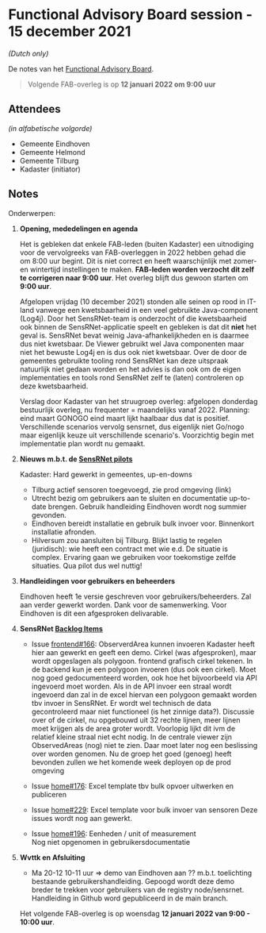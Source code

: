 # Functional Advisory Board session - 15 december 2021

_(Dutch only)_

De notes van het [Functional Advisory Board](../FAB.md).

> Volgende FAB-overleg is op **12 januari 2022 om 9:00 uur**

## Attendees

_(in alfabetische volgorde)_

- Gemeente Eindhoven
- Gemeente Helmond
- Gemeente Tilburg
- Kadaster (initiator)

## Notes

Onderwerpen:

1. **Opening, mededelingen en agenda**
   
     Het is gebleken dat enkele FAB-leden (buiten Kadaster) een uitnodiging voor de vervolgreeks van FAB-overleggen in 2022 hebben gehad die om 8:00 uur begint. Dit is niet correct en heeft waarschijnlijk met zomer- en wintertijd instellingen te maken. **FAB-leden worden verzocht dit zelf te corrigeren naar 9:00 uur**. Het overleg blijft dus gewoon starten om **9:00 uur**.
     
     Afgelopen vrijdag (10 december 2021) stonden alle seinen op rood in IT-land vanwege een kwetsbaarheid in een veel gebruikte Java-component (Log4j). Door het SensRNet-team is onderzocht of die kwetsbaarheid ook binnen de SensRNet-applicatie speelt en gebleken is dat dit **niet** het geval is. SensRNet bevat weinig Java-afhankelijkheden en is daarmee dus niet kwetsbaar. De Viewer gebruikt wel Java componenten maar niet het bewuste Log4j en is dus ook niet kwetsbaar. Over de door de gemeentes gebruikte tooling rond SensRNet kan deze uitspraak natuurlijk niet gedaan worden en het advies is dan ook om de eigen implementaties en tools rond SensRNet zelf te (laten) controleren op deze kwetsbaarheid.
     
     Verslag door Kadaster van het struugroep overleg: afgelopen donderdag bestuurlijk overleg, nu frequenter = maandelijks vanaf 2022. Planning: eind maart GONOGO eind maart lijkt haalbaar dus dat is positief. Verschillende scenarios vervolg sensrnet, dus eigenlijk niet Go/nogo maar eigenlijk keuze uit verschillende scenario's. Voorzichtig begin met implementatie plan wordt nu gemaakt.
          
2. **Nieuws m.b.t. de [SensRNet pilots](https://kadaster-labs.github.io/sensrnet-home/Pilots/)**

     Kadaster: Hard gewerkt in gemeentes, up-en-downs
     - Tilburg actief sensoren toegevoegd, zie prod omgeving (link)
     - Utrecht bezig om gebruikers aan te sluiten en documentatie up-to-date brengen. Gebruik handleiding Eindhoven wordt nog summier gevonden.
     - Eindhoven bereidt installatie en gebruik bulk invoer voor. Binnenkort installatie afronden.
     - Hilversum zou aansluiten bij Tilburg. Blijkt lastig te regelen (juridisch): wie heeft een contract met wie e.d. De situatie is complex. Ervaring gaan we gebruiken voor toekomstige zelfde situaties. Qua pilot dus wel nuttig!

3. **Handleidingen voor gebruikers en beheerders**
     
     Eindhoven heeft 1e versie geschreven voor gebruikers/beheerders. Zal aan verder gewerkt worden. Dank voor de samenwerking. Voor Eindhoven is dit een afgesproken delivarable.
          

3. **SensRNet [Backlog Items](https://github.com/orgs/kadaster-labs/projects/1)**
     
     - Issue [frontend#166](https://github.com/kadaster-labs/sensrnet-registry-frontend/issues/166): ObserverdArea kunnen invoeren
       Kadaster heeft hier aan gewerkt en geeft een demo.
       Cirkel (was afgesproken), maar wordt opgeslagen als polygoon. frontend grafisch cirkel tekenen. In de backend kun je een polygoon invoeren (dus ook een cirkel).
       Moet nog goed gedocumenteerd worden, ook hoe het bijvoorbeeld via API ingevoerd moet worden. Als in de API invoer een straal wordt ingevoerd dan zal in de excel hiervan een polygoon gemaakt worden tbv invoer in SensRNet. Er wordt wel technisch de data gecontroleerd maar niet functioneel (is het zinnige data?).
       Discussie over of de cirkel, nu opgebouwd uit 32 rechte lijnen, meer lijnen moet krijgen als de area groter wordt. Voorlopig lijkt dit ivm de relatief kleine straal niet echt nodig.
       In de centrale viewer zijn ObservedAreas (nog) niet te zien. Daar moet later nog een beslissing over worden genomen.
       Nu de groep het goed (genoeg) heeft bevonden zullen we het komende week deployen op de prod omgeving
     
     - Issue [home#176](https://github.com/kadaster-labs/sensrnet-home/issues/176): Excel template tbv bulk opvoer uitwerken en publiceren
     - Issue [home#229](https://github.com/kadaster-labs/sensrnet-home/pull/229): Excel template voor bulk invoer van sensoren
       Deze issues wordt nog aan gewerkt.
     
     - Issue [home#196](https://github.com/kadaster-labs/sensrnet-home/issues/196): Eenheden / unit of measurement  
       Nog niet opgenomen in gebruikersdocumentatie
     
     
4. **Wvttk en Afsluiting**
   
     - Ma 20-12 10-11 uur => demo van Eindhoven aan ?? m.b.t. toelichting bestaande gebruikershandleiding. Gepoogd wordt deze demo breder te trekken voor gebruikers van de registry node/sensrnet. Handleiding in Github word gepubliceerd in de main branch.
     
     Het volgende FAB-overleg is op woensdag **12 januari 2022 van 9:00 - 10:00 uur**.
